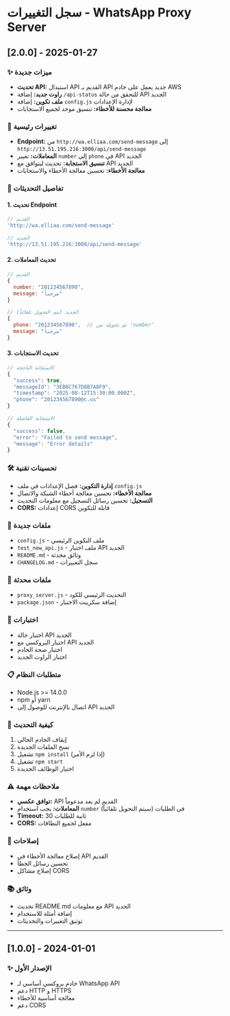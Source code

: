 # سجل التغييرات - WhatsApp Proxy Server

## [2.0.0] - 2025-01-27

### ✨ ميزات جديدة
- **تحديث API:** استبدال API القديم بـ API جديد يعمل على خادم AWS
- **راوت جديد:** إضافة `/api-status` للتحقق من حالة API الجديد
- **ملف تكوين:** إضافة `config.js` لإدارة الإعدادات
- **معالجة محسنة للأخطاء:** تنسيق موحد لجميع الاستجابات

### 🔄 تغييرات رئيسية
- **Endpoint:** من `http://wa.elliaa.com/send-message` إلى `http://13.51.195.216:3000/api/send-message`
- **المعاملات:** تغيير `number` إلى `phone` في API الجديد
- **تنسيق الاستجابة:** تحديث ليتوافق مع API الجديد
- **معالجة الأخطاء:** تحسين معالجة الأخطاء والاستجابات

### 📝 تفاصيل التحديثات

#### 1. تحديث Endpoint
```javascript
// القديم
'http://wa.elliaa.com/send-message'

// الجديد
'http://13.51.195.216:3000/api/send-message'
```

#### 2. تحديث المعاملات
```javascript
// القديم
{
  number: "201234567890",
  message: "مرحباً"
}

// الجديد (يتم التحويل تلقائياً)
{
  phone: "201234567890",  // تم تحويله من 'number'
  message: "مرحباً"
}
```

#### 3. تحديث الاستجابات
```javascript
// الاستجابة الناجحة
{
  "success": true,
  "messageId": "3EB0C767D8B7A8F9",
  "timestamp": "2025-08-12T15:30:00.000Z",
  "phone": "201234567890@c.us"
}

// الاستجابة الفاشلة
{
  "success": false,
  "error": "Failed to send message",
  "message": "Error details"
}
```

### 🛠️ تحسينات تقنية
- **إدارة التكوين:** فصل الإعدادات في ملف `config.js`
- **معالجة الأخطاء:** تحسين معالجة أخطاء الشبكة والاتصال
- **التسجيل:** تحسين رسائل التسجيل مع معلومات التحديث
- **CORS:** إعدادات CORS قابلة للتكوين

### 📁 ملفات جديدة
- `config.js` - ملف التكوين الرئيسي
- `test_new_api.js` - ملف اختبار API الجديد
- `README.md` - وثائق محدثة
- `CHANGELOG.md` - سجل التغييرات

### 🔧 ملفات محدثة
- `proxy_server.js` - التحديث الرئيسي للكود
- `package.json` - إضافة سكريبت الاختبار

### 🧪 اختبارات
- اختبار حالة API الجديد
- اختبار البروكسي مع API الجديد
- اختبار صحة الخادم
- اختبار الراوت الجديد

### 📋 متطلبات النظام
- Node.js >= 14.0.0
- npm أو yarn
- اتصال بالإنترنت للوصول إلى API الجديد

### 🚀 كيفية التحديث
1. إيقاف الخادم الحالي
2. نسخ الملفات الجديدة
3. تشغيل `npm install` (إذا لزم الأمر)
4. تشغيل `npm start`
5. اختبار الوظائف الجديدة

### ⚠️ ملاحظات مهمة
- **توافق عكسي:** API القديم لم يعد مدعوماً
- **المعاملات:** يجب استخدام `number` في الطلبات (سيتم التحويل تلقائياً)
- **Timeout:** 30 ثانية للطلبات
- **CORS:** مفعل لجميع النطاقات

### 🐛 إصلاحات
- إصلاح معالجة الأخطاء في API القديم
- تحسين رسائل الخطأ
- إصلاح مشاكل CORS

### 📚 وثائق
- تحديث README.md مع معلومات API الجديد
- إضافة أمثلة للاستخدام
- توثيق التغييرات والتحديثات

---

## [1.0.0] - 2024-01-01

### ✨ الإصدار الأول
- خادم بروكسي أساسي لـ WhatsApp API
- دعم HTTP و HTTPS
- معالجة أساسية للأخطاء
- دعم CORS 